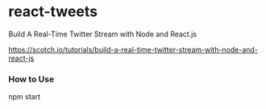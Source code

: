 react-tweets
============

Build A Real-Time Twitter Stream with Node and React.js

https://scotch.io/tutorials/build-a-real-time-twitter-stream-with-node-and-react-js

### How to Use

npm start
